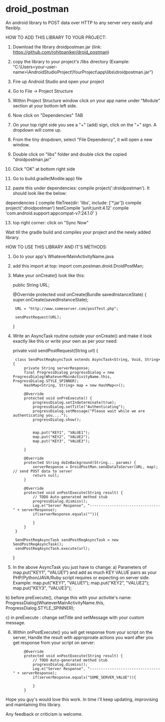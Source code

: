 # droid_postman
An android library to POST data over HTTP to any server very easily and flexibly.

HOW TO ADD THIS LIBRARY TO YOUR PROJECT:

1) Download the library droidpostman.jar (link: https://github.com/rohitpaniker/droid_postman)

2) copy the library to your project's /libs directory (Example: "C:\Users\<your-user-name>\AndroidStudioProject\YourProject\app\libs\droidpostman.jar")

3) Fire up Android Studio and open your project

4) Go to File -> Project Structure

5) Within Project Structure window click on your app name under "Module" section at your bottom left side.

6) Now click on "Dependencies" TAB

7) On your top right side you see a "+" (add) sign, click on the "+" sign. A dropdown will come up.

8) From the tiny dropdown, select "File Dependency", it will open a new window.

9) Double click on "libs" folder and double click the copied "droidpostman.jar"

10) Click "OK" at bottom right side

11) Go to build.gradle(Modile:app) file

12) paste this under dependencies: compile project(':droidpostman'). It should look like the below:

dependencies {
    compile fileTree(dir: 'libs', include: ['*.jar'])
    compile project(':droidpostman')
    testCompile 'junit:junit:4.12'
    compile 'com.android.support:appcompat-v7:24.1.0'
}

13) top right corner: click on "Sync Now" 

Wait till the gradle build and compiles your project and the newly added library.



HOW TO USE THIS LIBRARY AND IT'S METHODS:

1) Go to your app's WhateverMainActivityName.java

2) add this import at top: import com.postman.droid.DroidPostMan;

3) Make your onCreate() look like this: 

    public String URL;

    @Override
    protected void onCreate(Bundle savedInstanceState) {
        super.onCreate(savedInstanceState);

        URL = "http://www.someserver.com/postTest.php";

        sendPostRequest(URL);
    }
    
4) Write an AsyncTask routine outside your onCreate() and make it look exactly like this or write your own as per your need:


    private void sendPostRequest(String url) {

        class SendPostReqAsyncTask extends AsyncTask<String, Void, String> {
            private String serverResponse;
            final ProgressDialog progressDialog = new ProgressDialog(WhateverMainActivityName.this, ProgressDialog.STYLE_SPINNER);
            HashMap<String, String> map = new HashMap<>();

            @Override
            protected void onPreExecute() {
                progressDialog.setIndeterminate(true);
                progressDialog.setTitle("Authenticating");
                progressDialog.setMessage("Please wait while we are authenticating you....");
                progressDialog.show();


                map.put("KEY1", "VALUE1");
                map.put("KEY2", "VALUE2");
                map.put("KEY3", "VALUE3");

            }

            @Override
            protected String doInBackground(String... params) {
                serverResponse = DroidPostMan.sendDataToServer(URL, map); // send POST data to server
                return null;
            }

            @Override
            protected void onPostExecute(String result) {
                // TODO Auto-generated method stub
                progressDialog.dismiss();
                Log.e("Server Response", "--------------------------------" + serverResponse);
                if(serverResponse.equals("")){

                }
            }
        }

        SendPostReqAsyncTask sendPostReqAsyncTask = new SendPostReqAsyncTask();
        sendPostReqAsyncTask.execute(url);
    }


5) In the above AsyncTask you just have to change: 
  a) Parameters of map.put("KEY1", "VALUE1") and add as much KEY VALUE pairs as your PHP/Python/JAVA/Ruby script requires or expecting on server side. Example: 
                  map.put("KEY1", "VALUE1");
                  map.put("KEY2", "VALUE2");
                  map.put("KEY3", "VALUE3");
  
  b) before preExecute(), change this with your activitie's name: 
      ProgressDialog(WhateverMainActivityName.this, ProgressDialog.STYLE_SPINNER);
      
  c) in preExecute : change setTitle and setMessage with your custom message.
  

6) Within onPostExecute() you will get response from your script on the server, Handle the result with approproate actions you want after you get response from your script on server:

            @Override
            protected void onPostExecute(String result) {
                // TODO Auto-generated method stub
                progressDialog.dismiss();
                Log.e("Server Response", "--------------------------------" + serverResponse);
                if(serverResponse.equals("SOME_SERVER_VALUE")){

                }
            }
  
  
  
  
  Hope you guy's would love this work. In time i'll keep updating, improvising and maintaining this library.
  
  Any feedback or criticism is welcome.

